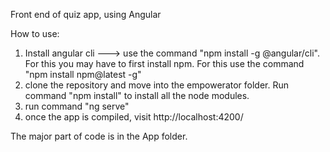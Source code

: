 Front end of quiz app, using Angular 

How to use:

1) Install angular cli ---> use the command "npm install -g @angular/cli". For this you may have to first install npm. For this use the command "npm install npm@latest -g"
2) clone the  repository and move into the empowerator folder. Run command "npm install" to install all the node modules. 
3) run command "ng serve"
4) once the app is compiled, visit http://localhost:4200/


The major part of code is in the App folder.
